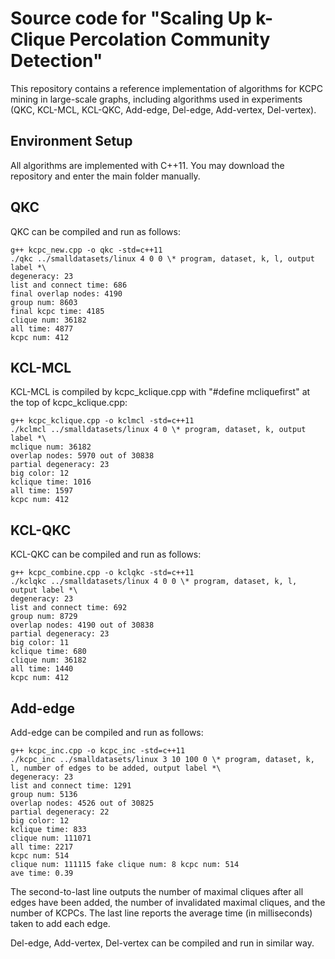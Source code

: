 # **Source code for "Scaling Up k-Clique Percolation Community Detection"**
This repository contains a reference implementation of algorithms for KCPC mining in large-scale graphs, including algorithms used in experiments (QKC, KCL-MCL, KCL-QKC, Add-edge, Del-edge, Add-vertex, Del-vertex).

## **Environment Setup** ##
All algorithms are implemented with C++11. You may download the repository and enter the main folder manually.

## **QKC** ##
QKC can be compiled and run as follows:

```
g++ kcpc_new.cpp -o qkc -std=c++11
./qkc ../smalldatasets/linux 4 0 0 \* program, dataset, k, l, output label *\
degeneracy: 23
list and connect time: 686
final overlap nodes: 4190
group num: 8603
final kcpc time: 4185
clique num: 36182
all time: 4877
kcpc num: 412
```
## **KCL-MCL** ##
KCL-MCL is compiled by kcpc_kclique.cpp with "#define mcliquefirst" at the top of kcpc_kclique.cpp:

```
g++ kcpc_kclique.cpp -o kclmcl -std=c++11
./kclmcl ../smalldatasets/linux 4 0 \* program, dataset, k, output label *\
mclique num: 36182
overlap nodes: 5970 out of 30838
partial degeneracy: 23
big color: 12
kclique time: 1016
all time: 1597
kcpc num: 412
```
## **KCL-QKC** ##
KCL-QKC can be compiled and run as follows:

```
g++ kcpc_combine.cpp -o kclqkc -std=c++11
./kclqkc ../smalldatasets/linux 4 0 0 \* program, dataset, k, l, output label *\
degeneracy: 23
list and connect time: 692
group num: 8729
overlap nodes: 4190 out of 30838
partial degeneracy: 23
big color: 11
kclique time: 680
clique num: 36182
all time: 1440
kcpc num: 412
```

## **Add-edge** ##
Add-edge can be compiled and run as follows:

```
g++ kcpc_inc.cpp -o kcpc_inc -std=c++11
./kcpc_inc ../smalldatasets/linux 3 10 100 0 \* program, dataset, k, l, number of edges to be added, output label *\
degeneracy: 23
list and connect time: 1291
group num: 5136
overlap nodes: 4526 out of 30825
partial degeneracy: 22
big color: 12
kclique time: 833
clique num: 111071
all time: 2217
kcpc num: 514
clique num: 111115 fake clique num: 8 kcpc num: 514
ave time: 0.39
```

The second-to-last line outputs the number of maximal cliques after all edges have been added, the number of invalidated maximal cliques, and the number of KCPCs. The last line reports the average time (in milliseconds) taken to add each edge.

Del-edge, Add-vertex, Del-vertex can be compiled and run in similar way.